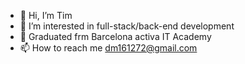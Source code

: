 - 👋 Hi, I’m Tim
- 👀 I’m interested in full-stack/back-end development
- 🌱 Graduated frm Barcelona activa IT Academy
- 📫 How to reach me dm161272@gmail.com

<!---
dm161272/dm161272 is a ✨ special ✨ repository because its `README.md` (this file) appears on your GitHub profile.
You can click the Preview link to take a look at your changes.
--->
